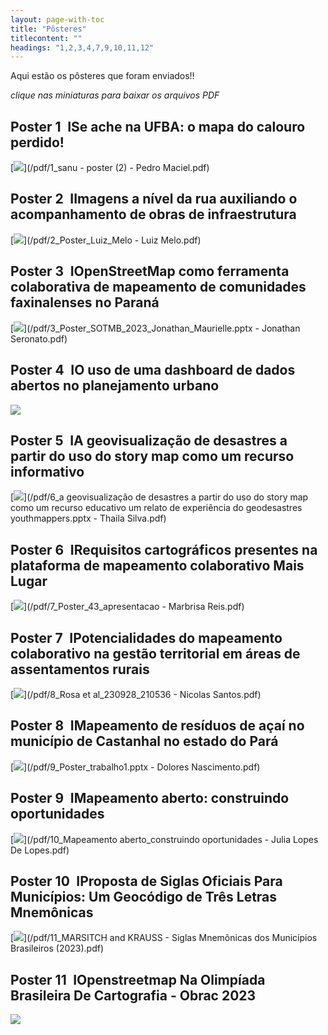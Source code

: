 ```yaml
---
layout: page-with-toc
title: "Pôsteres"
titlecontent: ""
headings: "1,2,3,4,7,9,10,11,12"
---
```




<style>
  body {
    counter-reset: poster-submission;
  }
  h2::before {
    counter-increment: poster-submission;
    content: "Poster " counter(poster-submission) " ";
    font-weight: bold;
  }
  #toc li a {
    padding-top: 4px;
    padding-bottom: 4px;
  }
</style>

<!-- Many followed the call for posters and the results are AMAZING. We thank all participants for the great work! Some more information can be found on our [call for posters](/calls/posters) page. -->

Aqui estão os pôsteres que foram enviados!! 

*clique nas miniaturas para baixar os arquivos PDF*


<h2 id="1">ISe ache na UFBA: o mapa do calouro perdido!</h2>

[<img src="/thumbnails/1.jpg" style="max-height:200px; max-width:200px;">](/pdf/1_sanu - poster (2) - Pedro Maciel.pdf)

<h2 id="2">IImagens a nível da rua auxiliando o acompanhamento de obras de infraestrutura</h2>

[<img src="/thumbnails/2.jpg" style="max-height:200px; max-width:200px;">](/pdf/2_Poster_Luiz_Melo - Luiz Melo.pdf)

<h2 id="3">IOpenStreetMap como ferramenta colaborativa de mapeamento de comunidades faxinalenses no Paraná</h2>

[<img src="/thumbnails/3.jpg" style="max-height:200px; max-width:200px;">](/pdf/3_Poster_SOTMB_2023_Jonathan_Maurielle.pptx - Jonathan Seronato.pdf)

<h2 id="4">IO uso de uma dashboard de dados abertos no planejamento urbano</h2>

[<img src="/thumbnails/4.jpg" style="max-height:200px; max-width:200px;">](/pdf/4_poster_jaqueline.pdf)

<h2 id="6">IA geovisualização de desastres a partir do uso do story map como um recurso informativo</h2>

[<img src="/thumbnails/6.jpg" style="max-height:200px; max-width:200px;">](/pdf/6_a geovisualização de desastres a partir do uso do story map como um recurso educativo um relato de experiência do geodesastres youthmappers.pptx - Thaila Silva.pdf)

<h2 id="7">IRequisitos cartográficos presentes na plataforma de mapeamento colaborativo Mais Lugar</h2>

[<img src="/thumbnails/7.jpg" style="max-height:200px; max-width:200px;">](/pdf/7_Poster_43_apresentacao - Marbrisa Reis.pdf)

<h2 id="8">IPotencialidades do mapeamento colaborativo na gestão territorial em áreas de assentamentos rurais</h2>

[<img src="/thumbnails/8.jpg" style="max-height:200px; max-width:200px;">](/pdf/8_Rosa et al_230928_210536 - Nicolas Santos.pdf)

<h2 id="9">IMapeamento de resíduos de açaí no município de Castanhal no estado do Pará</h2>

[<img src="/thumbnails/9.jpg" style="max-height:200px; max-width:200px;">](/pdf/9_Poster_trabalho1.pptx - Dolores Nascimento.pdf)

<h2 id="10">IMapeamento aberto: construindo oportunidades</h2>

[<img src="/thumbnails/10.jpg" style="max-height:200px; max-width:200px;">](/pdf/10_Mapeamento aberto_construindo oportunidades - Julia Lopes De Lopes.pdf)

<h2 id="11">IProposta de Siglas Oficiais Para Municípios: Um Geocódigo de Três Letras Mnemônicas</h2>

[<img src="/thumbnails/11.jpg" style="max-height:200px; max-width:200px;">](/pdf/11_MARSITCH and KRAUSS - Siglas Mnemônicas dos Municípios Brasileiros (2023).pdf)

<h2 id="12">IOpenstreetmap Na Olimpíada Brasileira De Cartografia - Obrac 2023</h2>

[<img src="/thumbnails/12.jpg" style="max-height:200px; max-width:200px;">](/pdf/12_Raquel-posterEXTRA_ExposicaoOBRAC2023_.pdf)
